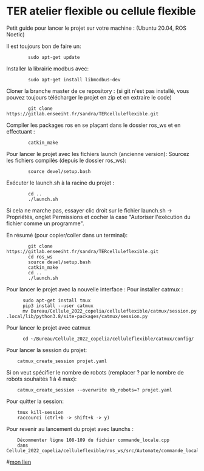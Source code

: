 # TER atelier flexible ou cellule flexible

Petit guide pour lancer le projet sur votre machine : (Ubuntu 20.04, ROS Noetic)

Il est toujours bon de faire un:
```
		sudo apt-get update
```
Installer la librairie modbus avec: 
```
		sudo apt-get install libmodbus-dev
```
Cloner la branche master de ce repository :
(si git n'est pas installé, vous pouvez toujours télécharger le projet en zip et en extraire le code)
```
		git clone https://gitlab.enseeiht.fr/sandra/TERcelluleflexible.git
```
Compiler les packages ros en se plaçant dans le dossier ros_ws et en effectuant :
```
		catkin_make
```
Pour lancer le projet avec les fichiers launch (ancienne version):
Sourcez les fichiers compilés (depuis le dossier ros_ws):
```
		source devel/setup.bash
```
Exécuter le launch.sh à la racine du projet :
```
		cd ..
		./launch.sh
```
Si cela ne marche pas, essayer clic droit sur le fichier launch.sh -> Propriétés, onglet Permissions et cocher la case "Autoriser l'exécution du fichier comme un programme".

En résumé (pour copier/coller dans un terminal):
```
		git clone https://gitlab.enseeiht.fr/sandra/TERcelluleflexible.git
		cd ros_ws
		source devel/setup.bash
		catkin_make
		cd ..
		./launch.sh
```
Pour lancer le projet avec la nouvelle interface :
Pour installer catmux :
```
	  sudo apt-get install tmux
	  pip3 install --user catmux
	  mv Bureau/Cellule_2022_copelia/celluleflexible/catmux/session.py .local/lib/python3.8/site-packages/catmux/session.py

```
Pour lancer le projet avec catmux
```
	  cd ~/Bureau/Cellule_2022_copelia/celluleflexible/catmux/config/
```
Pour lancer la session du projet:
```
 	catmux_create_session projet.yaml
```
Si on veut spécifier le nombre de robots (remplacer ? par le nombre de robots souhaités 1 à 4 max):
```
	catmux_create_session --overwrite nb_robots=? projet.yaml
```
Pour quitter la session:
```
 	tmux kill-session
 	raccourci (ctrl+b -> shift+k -> y)
```
Pour revenir au lancement du projet avec launchs :
```
 	Décommenter ligne 108-109 du fichier commande_locale.cpp 
 	dans Cellule_2022_copelia/celluleflexible/ros_ws/src/Automate/commande_locale/src
```

#[mon lien](http://....)
          
         
